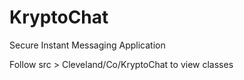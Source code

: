# KryptoChat
Secure Instant Messaging Application 

Follow src > Cleveland/Co/KryptoChat to view classes
